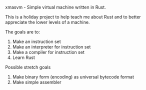 xmasvm - Simple virtual machine written in Rust.

This is a holiday project to help teach me about Rust and to better appreciate
the lower levels of a machine.

The goals are to:

  1. Make an instruction set
  1. Make an interpreter for instruction set
  1. Make a compiler for instruction set
  1. Learn Rust

Possible stretch goals

  1. Make binary form (encoding) as universal bytecode format
  1. Make simple assembler
